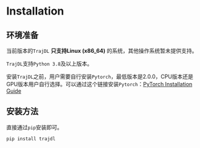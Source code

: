 # Installation

## 环境准备

当前版本的`TrajDL` **只支持Linux (x86_64)** 的系统，其他操作系统暂未提供支持。

`TrajDL`支持`Python 3.8`及以上版本。

安装`TrajDL`之前，用户需要自行安装`Pytorch`，最低版本是2.0.0，CPU版本还是GPU版本用户自行选择。可以通过这个链接安装`Pytorch`：[PyTorch Installation Guide](https://pytorch.org/get-started/locally/)

## 安装方法

直接通过`pip`安装即可。

```bash
pip install trajdl
```